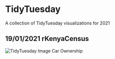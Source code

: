 # TidyTuesday

A collection of TidyTuesday visualizations for 2021

## 19/01/2021 rKenyaCensus

![TidyTuesday Image Car Ownership](https://user-images.githubusercontent.com/38021234/105043465-9ce7a680-5a76-11eb-9ac5-71b337146224.png)
